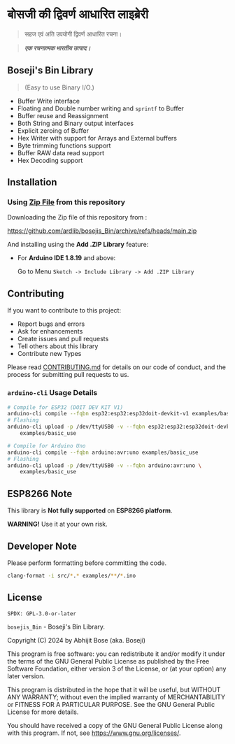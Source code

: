 # बोसजी की द्विवर्ण आधारित लाइब्रेरी

> सहज एवं अति उपयोगी द्विवर्ण आधारित रचना।

> ***एक रचनात्मक भारतीय उत्पाद।***

## Boseji's Bin Library

> (Easy to use Binary I/O.)

- Buffer Write interface
- Floating and Double number writing and `sprintf` to Buffer
- Buffer reuse and Reassignment
- Both String and Binary output interfaces
- Explicit zeroing of Buffer
- Hex Writer with support for Arrays and External buffers
- Byte trimming functions support
- Buffer RAW data read support
- Hex Decoding support

## Installation

### Using [Zip File](https://github.com/ardlib/bosejis_Bin/archive/refs/heads/main.zip) from this repository

Downloading the Zip file of this repository from :

<https://github.com/ardlib/bosejis_Bin/archive/refs/heads/main.zip>

And installing using the **Add .ZIP Library** feature:

- For **Arduino IDE 1.8.19** and above:
    
    Go to Menu `Sketch -> Include Library -> Add .ZIP Library`

## Contributing

If you want to contribute to this project:

- Report bugs and errors
- Ask for enhancements
- Create issues and pull requests
- Tell others about this library
- Contribute new Types

Please read [CONTRIBUTING.md](https://github.com/ardlib/bosejis_Bin/blob/master/CONTRIBUTING.md) for details on our code of conduct, and the process for submitting pull requests to us.

### `arduino-cli` Usage Details

```sh
# Compile for ESP32 (DOIT DEV KIT V1)
arduino-cli compile --fqbn esp32:esp32:esp32doit-devkit-v1 examples/basic_use
# Flashing
arduino-cli upload -p /dev/ttyUSB0 -v --fqbn esp32:esp32:esp32doit-devkit-v1 \
    examples/basic_use

# Compile for Arduino Uno
arduino-cli compile --fqbn arduino:avr:uno examples/basic_use
# Flashing
arduino-cli upload -p /dev/ttyUSB0 -v --fqbn arduino:avr:uno \
    examples/basic_use
```

## ESP8266 Note

This library is **Not fully supported** on **ESP8266 platform**.

**WARNING!** Use it at your own risk.

## Developer Note

Please perform formatting before committing the code.

```sh
clang-format -i src/*.* examples/**/*.ino
```

## License

`SPDX: GPL-3.0-or-later`

`bosejis_Bin` - Boseji's Bin Library.

Copyright (C) 2024 by Abhijit Bose (aka. Boseji)

This program is free software: you can redistribute it and/or modify it under the terms of the GNU General Public License as published by the Free Software Foundation, either version 3 of the License, or (at your option) any later version.

This program is distributed in the hope that it will be useful, but WITHOUT ANY WARRANTY; without even the implied warranty of MERCHANTABILITY or FITNESS FOR A PARTICULAR PURPOSE. See the GNU General Public License for more details.

You should have received a copy of the GNU General Public License along with this program. If not, see <https://www.gnu.org/licenses/>.
